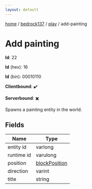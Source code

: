 ```yaml
---
layout: default
---
```


[home](/)  /  [bedrock137](/protocol/bedrock137)  /  [play](/protocol/bedrock137/play)  /  add-painting

# Add painting

**Id**: 22

**Id** (hex): 16

**Id** (bin): 00010110

**Clientbound**: ✔️

**Serverbound**: ✖️

Spawns a painting entity in the world.

## Fields

Name | Type
---|---
entity id | varlong
runtime id | varulong
position | [blockPosition](/protocol/bedrock137/types/block-position)
direction | varint
title | string

